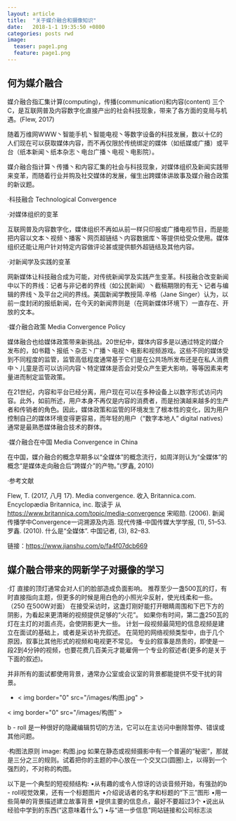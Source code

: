 ```yaml
---
layout: article
title:  "关于媒介融合和摄像知识"
date:   2018-1-1 19:35:50 +0800
categories: posts rwd
image:
  teaser: page1.png
  feature: page1.png
---
```


## 何为媒介融合

媒介融合指汇集计算(computing)，传播(communication)和内容(content) 三个C，是互联网普及内容数字化直接产出的社会科技现象，带来了各方面的变局与机遇。(Flew, 2017)

随着万维网WWW丶智能手机丶智能电视丶等数字设备的科技发展，数以十亿的人们现在可以获取媒体内容，而不再仅限於传统绑定的媒体（如纸媒或广播）或平台（纸本新闻丶纸本杂志丶电台广播丶电视丶电影院）。

媒介融合指计算丶传播丶和内容汇集的社会与科技现象，对媒体组织及新闻实践带来变革，而随着行业并购及社交媒体的发展，催生出跨媒体讲故事及媒介融合政策的新议题。

·科技融合 Technological Convergence

·对媒体组织的变革

互联网普及内容数字化，媒体组织不再如从前一样只印报或广播电视节目，而是能把内容以文本丶视频丶播客丶网页超链结丶内容数据库丶等提供给受众使用。媒体组织还能让用户针对特定内容做评论甚或提供额外超链结及其他内容。

·对新闻学及实践的变革

网新媒体让科技融合成为可能，对传统新闻学及实践产生变革。科技融合改变新闻中以下的界线：记者与非记者的界线（如公民新闻）丶截稿期限的有无丶记者与编辑的界线丶及平台之间的界线。美国新闻学教授简.辛格（Jane Singer）认为，以前一度封闭的报纸新闻，在今天的新闻界则是（在网新媒体环境下）一直存在、开放的文本。

·媒介融合政策 Media Convergence Policy

媒体融合也给媒体政策带来新挑战。20世纪中，媒体内容多是以通过特定的媒介发布的，如书籍丶报纸丶杂志丶广播丶电视丶电影和视频游戏。这些不同的媒体受到不同程度的监管，监管高低程度通常基于它们是在公共场所发布还是在私人消费中丶儿童是否可以访问内容丶特定媒体是否会对受众产生更大影响，等等因素来考量进而制定监管政策。

在21世纪，内容和平台已经分离，用户现在可以在多种设备上以数字形式访问内容。此外，如前所述，用户本身不再仅是内容的消费者，而是扮演越来越多的生产者和传销者的角色。因此，媒体政策和监管的环境发生了根本性的变化，因为用户控制自己的媒体环境变得更容易，而年轻的用户（“数字本地人” digital natives）通常是最熟悉媒体融合技术的群体。

·媒介融合在中国 Media Convergence in China

在中国，媒介融合的概念早期多以“全媒体”的概念流行，如周洋则认为“全媒体”的概念“是媒体走向融合后“跨媒介”的产物。”(罗鑫, 2010)

·参考文献

Flew, T. (2017, 八月 17). Media convergence. 收入 Britannica.com. Encyclopædia Britannica, inc. 取读于 从 https://www.britannica.com/topic/media-convergence
宋昭勋. (2006). 新闻传播学中Convergence一词溯源及内涵. 现代传播-中国传媒大学学报, (1), 51–53.
罗鑫. (2010). 什么是“全媒体”. 中国记者, (3), 82–83.

链接：https://www.jianshu.com/p/fa4f07dcb669


## 媒介融合带来的网新学子对摄像的学习

·灯
直接的顶灯通常会对人们的脸部造成负面影响。
推荐至少一盏500瓦的灯，有时直接指向主题，但更多的时候是用白色的小照光伞反射，使光线柔和一些。（250 在500W对面）
在接受采访时，这盏灯刚好能打开眼睛周围和下巴下方的阴影，为看起来更清晰的视频提供足够的“火花”。
如果你有时间，第二盏250瓦的灯在主灯的对面点亮，会使阴影更大一些。
计划一段视频最简短的信息视频是建立在面试的基础上，或者是采访补充叙述。
在简短的网络视频类型中，由于几个原因，叙事比其他形式的视频和电视更不常见。
专业的叙事是昂贵的，即使是一段2到4分钟的视频，也要花费几百美元才能雇佣一个专业的叙述者(更多的是关于下面的叙述)。

并非所有的面试都使用背景，通常办公室或会议室的背景都能提供不受干扰的背景。

* < img border="0" src="/images/构图.jpg" >

< img border="0" src="/images/构图" >

b - roll 是一种很好的隐藏编辑剪切的方法，它可以在主访问中删除暂停、错误或其他问题。

·构图法原则
image: 构图.jpg
如果在静态或视频摄影中有一个普遍的“秘密”，那就是三分之三的规则。试着把你的主题的中心放在一个交叉口(圆圈)上，以得到一个强烈的，不对称的构图。

以下是一个典型的短视频结构:
•从有趣的或令人惊讶的访谈音频开始，有强劲的b - roll视觉效果，还有一个标题图片
•介绍说话者的名字和标题的“下三”图形
•用一些简单的背景描述建立故事背景
•提供主要的信息点，最好不要超过3个
•说出从经验中学到的东西(“这意味着什么”)
•与“进一步信息”网站链接和公司标志淡

